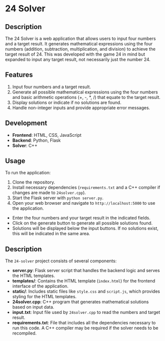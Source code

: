 <h1>24 Solver</h1>

## Description
The 24 Solver is a web application that allows users to input four numbers and a target result. It generates mathematical expressions using the four numbers (addition, subtraction, multiplication, and division) to achieve the target result of 24. This was developed with the game 24 in mind but expanded to input any target result, not necessarily just the number 24.

## Features
1. Input four numbers and a target result.
2. Generate all possible mathematical expressions using the four numbers and basic arithmetic operations (+, -, *, /) that equate to the target result.
3. Display solutions or indicate if no solutions are found.
4. Handle non-integer inputs and provide appropriate error messages.

## Development
- **Frontend**: HTML, CSS, JavaScript
- **Backend**: Python, Flask
- **Solver**: C++

## Usage
To run the application:
1. Clone the repository.
2. Install necessary dependencies (`requirements.txt` and a C++ compiler if changes are made to `24solver.cpp`).
3. Start the Flask server with `python server.py`.
4. Open your web browser and navigate to `http://localhost:5000` to use the application.

- Enter the four numbers and your target result in the indicated fields.
- Click on the generate button to generate all possible solutions found.
- Solutions will be displayed below the input buttons. If no solutions exist, this will be indicated in the same area. 

## Description
The `24-solver` project consists of several components:

- **server.py**: Flask server script that handles the backend logic and serves the HTML templates.
- **templates/**: Contains the HTML template (`index.html`) for the frontend interface of the application.
- **static/**: Includes static files like `style.css` and `script.js`, which provides styling for the HTML templates.
- **24solver.cpp**: C++ program that generates mathematical solutions based on input data.
- **input.txt**: Input file used by `24solver.cpp` to read the numbers and target result.
- **requirements.txt**: File that includes all the dependencies necessary to run this code. A C++ compiler may be required if the solver needs to be recompiled. 
